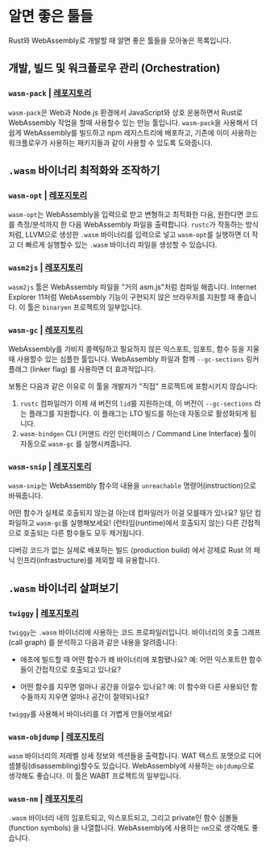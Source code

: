 # 알면 좋은 툴들

Rust와 WebAssembly로 개발할 때 알면 좋은 툴들을 모아놓은 목록입니다.

## 개발, 빌드 및 워크플로우 관리 (Orchestration)

### `wasm-pack` | [레포지토리](https://github.com/rustwasm/wasm-pack)

`wasm-pack`은 Web과 Node.js 환경에서 JavaScript와 상호 운용하면서 Rust로 WebAssembly 작업을 할때 사용할수 있는 만능 툴입니다. `wasm-pack`을 사용해서 더 쉽게 WebAssembly를 빌드하고 npm 레지스트리에 배포하고, 기존에 이미 사용하는 워크플로우가 사용하는 패키지들과 같이 사용할 수 있도록 도와줍니다.

## `.wasm` 바이너리 최적화와 조작하기

### `wasm-opt` | [레포지토리](https://github.com/WebAssembly/binaryen)

`wasm-opt`는 WebAssembly을 입력으로 받고 변형하고 최적화한 다음, 원한다면 코드를 측정/분석까지 한 다음 WebAssembly 파일을 출력합니다. `rustc`가 작동하는 방식처럼, LLVM으로 생성한 `.wasm` 바이너리를 입력으로 넣고 `wasm-opt`를 실행하면 더 작고 더 빠르게 실행할수 있는 `.wasm` 바이너리 파일을 생성할 수 있습니다.

### `wasm2js` | [레포지토리](https://github.com/WebAssembly/binaryen)

`wasm2js` 툴은 WebAssembly 파일을 "거의 asm.js"처럼 컴파일 해줍니다. Internet Explorer 11처럼 WebAssembly 기능이 구현되지 않은 브라우저를 지원할 때 좋습니다. 이 툴은 `binaryen` 프로젝트의 일부입니다.

### `wasm-gc` | [레포지토리](https://github.com/alexcrichton/wasm-gc)

WebAssembly를 가비지 콜렉팅하고 필요하지 않은 익스포트, 임포트, 함수 등을 지울 때 사용할수 있는 심플한 툴입니다. WebAssembly 파일과 함께 `--gc-sections` 링커 플래그 (linker flag) 를 사용하면 더 효과적입니다.

보통은 다음과 같은 이유로 이 툴을 개발자가 "직접" 프로젝트에 포함시키지 않습니다:

1. `rustc` 컴파일러가 이제 새 버전의 `lid`를 지원하는데, 이 버전이 `--gc-sections` 라는 플래그를 지원합니다. 이 플래그는 LTO 빌드를 하는데 자동으로 활성화되게 됩니다.
2. `wasm-bindgen` CLI (커맨드 라인 인터페이스 / Command Line Interface) 툴이 자동으로 `wasm-gc` 를 실행시켜줍니다.

### `wasm-snip` | [레포지토리](https://github.com/rustwasm/wasm-snip)

`wasm-snip`는 WebAssembly 함수의 내용을 `unreachable` 명령어(instruction)으로 바꿔줍니다.

어떤 함수가 실제로 호출되지 않는걸 아는데 컴파일러가 이걸 모를때가 있나요? 일단 컴파일하고 `wasm-gc`를 실행해보세요! (런타임(runtime)에서 호출되지 않는) 다른 간접적으로 호출되는 다른 함수들도 모두 제거됩니다.

디버깅 코드가 없는 실제로 배포하는 빌드 (production build) 에서 강제로 Rust 의 패닉 인프라(infrastructure)를 제외할 때 유용합니다.

## `.wasm` 바이너리 살펴보기

### `twiggy` | [레포지토리](https://github.com/rustwasm/twiggy)

`twiggy`는 `.wasm` 바이너리에 사용하는 코드 프로파일러입니다. 바이너리의 호출 그래프 (call graph) 를 분석하고 다음과 같은 내용을 알려줍니다:

* 애초에 빌드할 때 어떤 함수가 왜 바이너리에 포함됐나요? 예: 어떤 익스포트한 함수들이 간접적으로 호출되고 있나요?

* 어떤 함수를 지우면 얼마나 공간을 아낄수 있나요? 예: 이 함수와 다른 사용되던 함수들까지 지우면 얼마나 공간이 절약되나요?

`twiggy`를 사용해서 바이너리를 더 가볍게 만들어보세요!

### `wasm-objdump` | [레포지토리](https://github.com/WebAssembly/wabt)

`wasm` 바이너리의 저레벨 상세 정보와 섹션들을 출력합니다. WAT 텍스트 포맷으로 디어셈블링(disassembling)할수도 있습니다. WebAssembly에 사용하는 `objdump`으로 생각해도 좋습니다. 이 툴은 WABT 프로젝트의 일부입니다.

### `wasm-nm` | [레포지토리](https://github.com/fitzgen/wasm-nm)

`.wasm` 바이너리 내의 임포트되고, 익스포트되고, 그리고 private인 함수 심볼들 (function symbols) 을 나열합니다. WebAssembly에 사용하는 `nm`으로 생각해도 좋습니다.